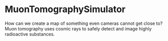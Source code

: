 # MuonTomographySimulator

How can we create a map of something even cameras cannot get close to? Muon tomography uses cosmic rays to safely detect and image highly radioactive substances.
